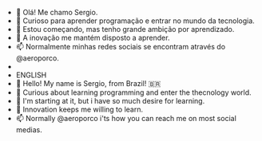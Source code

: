 - 👋 Olá! Me chamo Sergio.
- 👀 Curioso para aprender programação e entrar no mundo da tecnologia.
- 🌱 Estou começando, mas tenho grande ambição por aprendizado.
- 💞️ A inovação me mantém disposto a aprender.
- 📫 Normalmente minhas redes sociais se encontram através do @aeroporco. 
-
- ENGLISH
- 👋 Hello! My name is Sergio, from Brazil! 🇧🇷 
- 👀 Curious about learning programming and enter the thecnology world.
- 🌱 I'm starting at it, but i have so much desire for learning. 
- 💞️ Innovation keeps me willing to learn.
- 📫 Normally @aeroporco i'ts how you can reach me on most social medias. 
